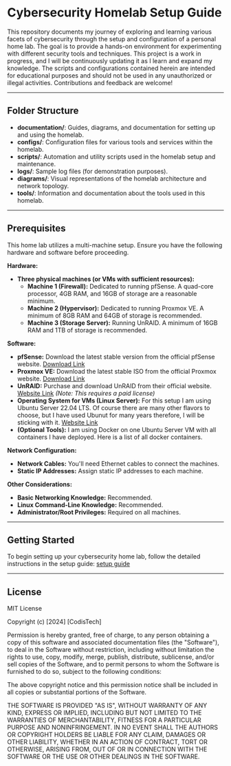 # Cybersecurity Homelab Setup Guide

This repository documents my journey of exploring and learning various facets of cybersecurity through the setup and configuration of a personal home lab. The goal is to provide a hands-on environment for experimenting with different security tools and techniques. This project is a work in progress, and I will be continuously updating it as I learn and expand my knowledge. The scripts and configurations contained herein are intended for educational purposes and should not be used in any unauthorized or illegal activities. Contributions and feedback are welcome!

---

## Folder Structure

- **documentation/**: Guides, diagrams, and documentation for setting up and using the homelab.
- **configs/**: Configuration files for various tools and services within the homelab.
- **scripts/**: Automation and utility scripts used in the homelab setup and maintenance.
- **logs/**: Sample log files (for demonstration purposes).
- **diagrams/**: Visual representations of the homelab architecture and network topology.
- **tools/**: Information and documentation about the tools used in this homelab.

---

## Prerequisites

This home lab utilizes a multi-machine setup. Ensure you have the following hardware and software before proceeding.

**Hardware:**

* **Three physical machines (or VMs with sufficient resources):**
    * **Machine 1 (Firewall):** Dedicated to running pfSense.  A quad-core processor, 4GB RAM, and 16GB of storage are a reasonable minimum.
    * **Machine 2 (Hypervisor):** Dedicated to running Proxmox VE.  A minimum of 8GB RAM and 64GB of storage is recommended.
    * **Machine 3 (Storage Server):** Running UnRAID. A minimum of 16GB RAM and 1TB of storage is recommended.

**Software:**

* **pfSense:** Download the latest stable version from the official pfSense website. [Download Link](https://www.pfsense.org/download/)
* **Proxmox VE:** Download the latest stable ISO from the official Proxmox website. [Download Link](https://www.proxmox.com/en/downloads)
* **UnRAID:** Purchase and download UnRAID from their official website. [Website Link](https://unraid.net/) *(Note: This requires a paid license)*
* **Operating System for VMs (Linux Server):** For this setup I am using Ubuntu Server 22.04 LTS.  Of course there are many other flavors to choose, but I have used Ubunut for many years therefore, I will be sticking with it. [Website Link](https://ubuntu.com/download/server)
* **(Optional Tools):** I am using Docker on one Ubuntu Server VM with all containers I have deployed.  Here is a list of all docker containers.

**Network Configuration:**

* **Network Cables:**  You'll need Ethernet cables to connect the machines.
* **Static IP Addresses:** Assign static IP addresses to each machine.

**Other Considerations:**

* **Basic Networking Knowledge:** Recommended.
* **Linux Command-Line Knowledge:** Recommended.
* **Administrator/Root Privileges:** Required on all machines.

---

## Getting Started

To begin setting up your cybersecurity home lab, follow the detailed instructions in the setup guide: [setup guide](documentation/setup-guide.md)

---

## License

MIT License

Copyright (c) [2024] [CodisTech]

Permission is hereby granted, free of charge, to any person obtaining a copy
of this software and associated documentation files (the "Software"), to deal
in the Software without restriction, including without limitation the rights
to use, copy, modify, merge, publish, distribute, sublicense, and/or sell
copies of the Software, and to permit persons to whom the Software is
furnished to do so, subject to the following conditions:

The above copyright notice and this permission notice shall be included in all
copies or substantial portions of the Software.

THE SOFTWARE IS PROVIDED "AS IS", WITHOUT WARRANTY OF ANY KIND, EXPRESS OR
IMPLIED, INCLUDING BUT NOT LIMITED TO THE WARRANTIES OF MERCHANTABILITY,
FITNESS FOR A PARTICULAR PURPOSE AND NONINFRINGEMENT. IN NO EVENT SHALL THE
AUTHORS OR COPYRIGHT HOLDERS BE LIABLE FOR ANY CLAIM, DAMAGES OR OTHER
LIABILITY, WHETHER IN AN ACTION OF CONTRACT, TORT OR OTHERWISE, ARISING FROM,
OUT OF OR IN CONNECTION WITH THE SOFTWARE OR THE USE OR OTHER DEALINGS IN THE
SOFTWARE.

